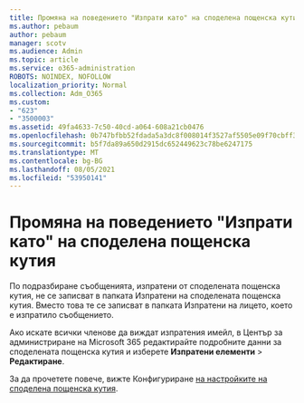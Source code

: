 ```yaml
---
title: Промяна на поведението "Изпрати като" на споделена пощенска кутия
ms.author: pebaum
author: pebaum
manager: scotv
ms.audience: Admin
ms.topic: article
ms.service: o365-administration
ROBOTS: NOINDEX, NOFOLLOW
localization_priority: Normal
ms.collection: Adm_O365
ms.custom:
- "623"
- "3500003"
ms.assetid: 49fa4633-7c50-40cd-a064-608a21cb0476
ms.openlocfilehash: 0b747bfbb52fdada5a3dc8f008014f3527af5505e09f70cbff3e33ad01a4248e
ms.sourcegitcommit: b5f7da89a650d2915dc652449623c78be6247175
ms.translationtype: MT
ms.contentlocale: bg-BG
ms.lasthandoff: 08/05/2021
ms.locfileid: "53950141"
---
```

# <a name="changing-shared-mailbox-send-as-behavior"></a>Промяна на поведението "Изпрати като" на споделена пощенска кутия

По подразбиране съобщенията, изпратени от споделената пощенска кутия, не се записват в папката Изпратени на споделената пощенска кутия. Вместо това те се записват в папката Изпратени на лицето, което е изпратило съобщението.
  
Ако искате всички членове да виждат изпратения имейл, в Център за администриране на Microsoft 365 редактирайте подробните данни за споделената пощенска кутия и изберете **Изпратени елементи** \> **Редактиране**.
  
За да прочетете повече, вижте Конфигуриране [на настройките на споделена пощенска кутия](https://docs.microsoft.com/microsoft-365/admin/email/configure-a-shared-mailbox#allow-everyone-to-see-the-sent-email-the-replies).
  